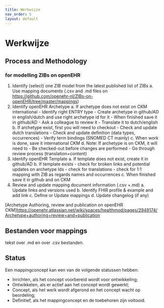 ```yaml
---
title: Werkwijze
nav_order: 5
layout: default
---
```


# Werkwijze

## Process and Methodology 
### for modelling ZIBs on openEHR

1. Identify (select) one ZIB model from the latest published list of ZIBs 
	a. Use mapping documents (.csv and .md files on https://github.com/openehr-nl/ZIBs-on-openEHR/tree/master/mappings)
2. Identify openEHR Archetype
	a. If archetype does not exist on CKM international
		- Identify right ENTRY type
		- Create archetype in github/AD in english/dutch and use right archetype id for it
		- When finished save it in github/AD 
		- Ask a colleague to review it
		- Translate it to dutch/english
	b. If archetype exist, first you will need to checkout
		- Check and update dutch translations
		- Check and update definition (data types, occurrences)
		- Verify term bindings (SNOMED CT mainly)
	c. When work is done, save it international CKM
	d. Note: If archetype is on CKM, it will need to
		- Be checked-out before changes are performed
		- Go through review process (translation+content)
3. Identify openEHR Template
	a. If template does not exist, create it in github/AD
	b. If template exists 
		- check for broken links and potential updates on archetype Ids
		- check for translations
		- check for 1:1 mapping with ZIB as regards names and occurrences
	c. When finished save it in github and on CKM
4. Review and update mapping document information (.csv +.md)
	a. Update links and versions used
	b. Identify FHIR profile & example and add link
	c. Define or Update mappings
	d. Update changelog (if any)


[Archetype Authoring, review and publication on openEHR CKM]https://openehr.atlassian.net/wiki/spaces/healthmod/pages/2949174/Archetype+authoring+review+and+publication


## Bestanden voor mappings

tekst over .md en over .csv bestanden.

## Status

Een mappingconcept kan een van de volgende statussen hebben:

 - <span class="label label-purple">Inrichten</span>, als het concept voorbereid wordt voor ontwikkeling;
 - <span class="label label-yellow">Ontwikkelen</span>, als er actief aan het concept wordt gewerkt;
 - <span class="label label-blue">Concept</span>, als het werk wordt afgerond en het concept wacht op beordeling;
 - <span class="label label-green">Definitief</span>, als het mappingconcept en de toebehoren zijn voltooid.

